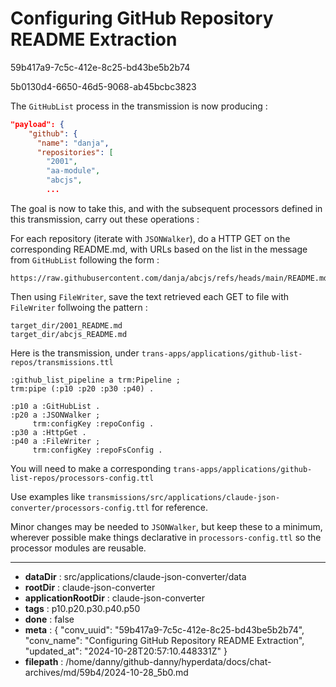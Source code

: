 # Configuring GitHub Repository README Extraction

59b417a9-7c5c-412e-8c25-bd43be5b2b74

5b0130d4-6650-46d5-9068-ab45bcbc3823

The `GitHubList` process in the transmission is now producing :

```json
"payload": {
    "github": {
      "name": "danja",
      "repositories": [
        "2001",
        "aa-module",
        "abcjs",
        ...
```

The goal is now to take this, and with the subsequent processors defined in this transmission, carry out these operations :

For each repository (iterate with `JSONWalker`), do a HTTP GET on the corresponding README.md, with URLs based on the list in the message from `GitHubList` following the form :

```
https://raw.githubusercontent.com/danja/abcjs/refs/heads/main/README.md
```

Then using `FileWriter`, save the text retrieved each GET to file with `FileWriter` follwoing the pattern :

```
target_dir/2001_README.md
target_dir/abcjs_README.md
```

Here is the transmission, under `trans-apps/applications/github-list-repos/transmissions.ttl`

```turtle
:github_list_pipeline a trm:Pipeline ;
trm:pipe (:p10 :p20 :p30 :p40) .

:p10 a :GitHubList .
:p20 a :JSONWalker ;
     trm:configKey :repoConfig .
:p30 a :HttpGet .
:p40 a :FileWriter ;
     trm:configKey :repoFsConfig .
```

You will need to make a corresponding `trans-apps/applications/github-list-repos/processors-config.ttl`

Use examples like `transmissions/src/applications/claude-json-converter/processors-config.ttl` for reference.

Minor changes may be needed to `JSONWalker`, but keep these to a minimum, wherever possible make things declarative in `processors-config.ttl` so the processor modules are reusable.

---

* **dataDir** : src/applications/claude-json-converter/data
* **rootDir** : claude-json-converter
* **applicationRootDir** : claude-json-converter
* **tags** : p10.p20.p30.p40.p50
* **done** : false
* **meta** : {
  "conv_uuid": "59b417a9-7c5c-412e-8c25-bd43be5b2b74",
  "conv_name": "Configuring GitHub Repository README Extraction",
  "updated_at": "2024-10-28T20:57:10.448331Z"
}
* **filepath** : /home/danny/github-danny/hyperdata/docs/chat-archives/md/59b4/2024-10-28_5b0.md
